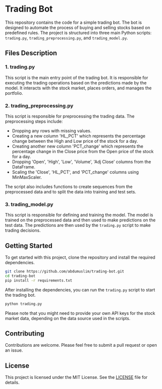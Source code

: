 # Trading Bot

This repository contains the code for a simple trading bot. The bot is designed to automate the process of buying and selling stocks based on predefined rules. The project is structured into three main Python scripts: `trading.py`, `trading_preprocessing.py`, and `trading_model.py`.

## Files Description

### 1. trading.py

This script is the main entry point of the trading bot. It is responsible for executing the trading operations based on the predictions made by the model. It interacts with the stock market, places orders, and manages the portfolio.

### 2. trading_preprocessing.py

This script is responsible for preprocessing the trading data. The preprocessing steps include:

- Dropping any rows with missing values.
- Creating a new column 'HL_PCT' which represents the percentage change between the High and Low price of the stock for a day.
- Creating another new column 'PCT_change' which represents the percentage change in the Close price from the Open price of the stock for a day.
- Dropping 'Open', 'High', 'Low', 'Volume', 'Adj Close' columns from the DataFrame.
- Scaling the 'Close', 'HL_PCT', and 'PCT_change' columns using MinMaxScaler.

The script also includes functions to create sequences from the preprocessed data and to split the data into training and test sets.

### 3. trading_model.py

This script is responsible for defining and training the model. The model is trained on the preprocessed data and then used to make predictions on the test data. The predictions are then used by the `trading.py` script to make trading decisions.

## Getting Started

To get started with this project, clone the repository and install the required dependencies.

```bash
git clone https://github.com/abdumuslim/trading-bot.git
cd trading-bot
pip install -r requirements.txt
```

After installing the dependencies, you can run the `trading.py` script to start the trading bot.

```bash
python trading.py
```

Please note that you might need to provide your own API keys for the stock market data, depending on the data source used in the scripts.

## Contributing

Contributions are welcome. Please feel free to submit a pull request or open an issue.

## License

This project is licensed under the MIT License. See the [LICENSE](LICENSE) file for details.
